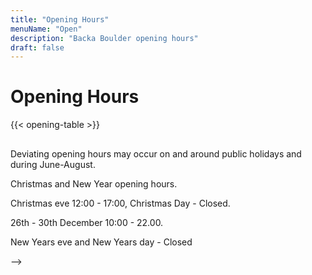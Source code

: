 ```yaml
---
title: "Opening Hours"
menuName: "Open"
description: "Backa Boulder opening hours"
draft: false
---
```


# Opening Hours

{{< opening-table >}}

##

Deviating opening hours may occur on and around public holidays and during June-August.

Christmas and New Year opening hours.

Christmas eve 12:00 - 17:00, Christmas Day - Closed.

26th - 30th December 10:00 - 22.00.

New Years eve and New Years day - Closed

-->

